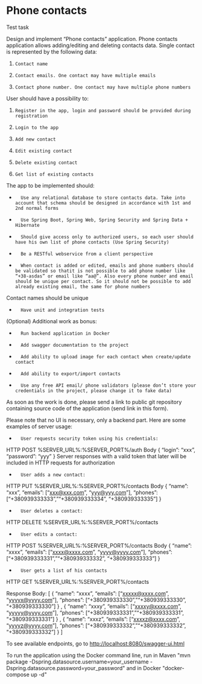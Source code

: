 # Phone contacts

Test task

Design and implement “Phone contacts” application. Phone contacts application allows adding/editing and deleting contacts data. Single contact is represented by the following data:
1.     Contact name
2.     Contact emails. One contact may have multiple emails
3.     Contact phone number. One contact may have multiple phone numbers
User should have a possibility to:
1.     Register in the app, login and password should be provided during registration
2.     Login to the app
3.     Add new contact
4.     Edit existing contact
5.     Delete existing contact
6.     Get list of existing contacts
The app to be implemented should:
-       Use any relational database to store contacts data. Take into account that schema should be designed in accordance with 1st and 2nd normal forms
-       Use Spring Boot, Spring Web, Spring Security and Spring Data + Hibernate
-       Should give access only to authorized users, so each user should have his own list of phone contacts (Use Spring Security)
-       Be a RESTful webservice from a client perspective
-       When contact is added or edited, emails and phone numbers should be validated so thatit is not possible to add phone number like “+38-asdas” or email like “aa@”. Also every phone number and email should be unique per contact. So it should not be possible to add already existing email, the same for phone numbers
Contact names should be unique
-       Have unit and integration tests
(Optional) Additional work as bonus:
-       Run backend application in Docker
-       Add swagger documentation to the project
-       Add ability to upload image for each contact when create/update contact
-       Add ability to export/import contacts
-       Use any free API email/ phone validators (please don’t store your credentials in the project, please change it to fake data)
 As soon as the work is done, please send a link to public git repository containing source code of the application (send link in this form).

  
Please note that no UI is necessary, only a backend part.
Here are some examples of server usage:
-       User requests security token using his credentials:
HTTP POST %SERVER_URL%:%SERVER_PORT%/auth
Body
{
    “login”: “xxx”,
    “password”: “yyy”
}
Server responses with a valid token that later will be included in HTTP requests for authorization
-       User adds a new contact:
HTTP PUT %SERVER_URL%:%SERVER_PORT%/contacts
Body
{
    “name”: “xxx”,
    “emails”: [“xxx@xxx.com”, “yyy@yyy.com”],
    “phones”: [“+380939333333”,”“+380939333334”, “+380939333335”]
}
 -       User deletes a contact:
HTTP DELETE %SERVER_URL%:%SERVER_PORT%/contacts
-       User edits a contact:
HTTP POST %SERVER_URL%:%SERVER_PORT%/contacts
Body
{
    “name”: “xxxx”,
    “emails”: [“xxxx@xxxx.com”, “yyyy@yyyy.com”],
    “phones”: [“+380939333331”,”“+380939333332”, “+380939333333”]
}
-       User gets a list of his contacts
HTTP GET %SERVER_URL%:%SERVER_PORT%/contacts

 

Response Body:
[
   {
       “name”: “xxxx”,
       “emails”: [“xxxxx@xxxx.com”, “yyyyx@yyyy.com”],
       “phones”: [“+380939333330”,”“+380939333330”, “+380939333330”]
   } ,
   {
       “name”: “xxxy”,
       “emails”: [“xxxxy@xxxx.com”, “yyyyy@yyyy.com”],
       “phones”: [“+380939333331”,”“+380939333331”, “+380939333331”]
   } ,
   {
       “name”: “xxxz”,
       “emails”: [“xxxxz@xxxx.com”, “yyyyz@yyyy.com”],
       “phones”: [“+380939333332”,”“+380939333332”, “+380939333332”]
   }
 ]

To see available endpoints, go to [http://localhost:8080/swagger-ui.html]()

To run the application using the Docker command line, run in Maven "mvn package -Dspring.datasource.username=your_username -Dspring.datasource.password=your_password" and in Docker "docker-compose up -d"
